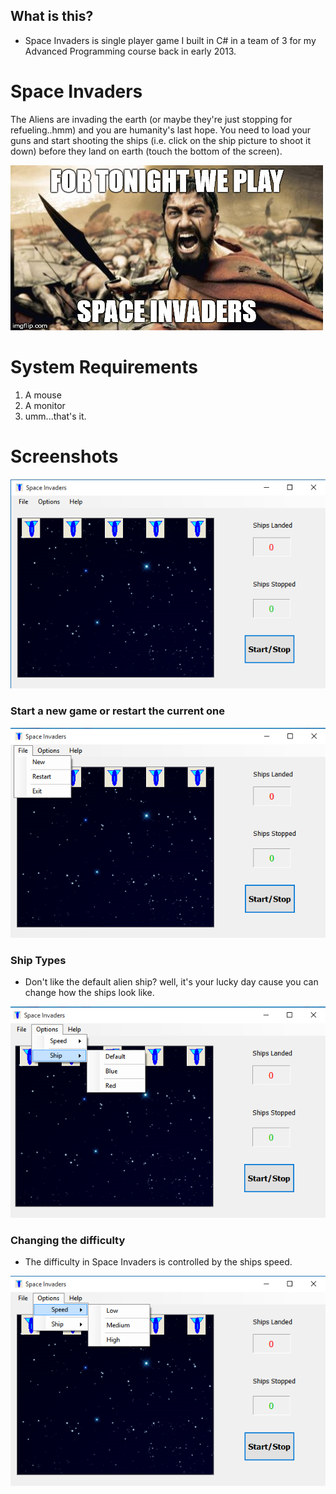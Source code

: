 ## What is this?
* Space Invaders is single player game I built in C# in a team of 3 for my Advanced Programming course back in early 2013.


# Space Invaders
The Aliens are invading the earth (or maybe they're just stopping for refueling..hmm) and you are humanity's last hope. You need to load your guns and start shooting the ships (i.e. click on the ship picture to shoot it down) before they land on earth (touch the bottom of the screen).

![Space Invaders Meme](https://github.com/Yohanna/Space-Invaders/blob/master/Screeshots/meme.jpg "Meme")

# System Requirements
1. A mouse
2. A monitor
3. umm...that's it.


# Screenshots


![Start Screen](https://github.com/Yohanna/Space-Invaders/blob/master/Screeshots/start_screen.PNG "Start Screen")


### Start a new game or restart the current one
![File Menu](https://github.com/Yohanna/Space-Invaders/blob/master/Screeshots/file_menu.png "File Menu")

### Ship Types
* Don't like the default alien ship? well, it's your lucky day cause you can change how the ships look like.

![Options Menu](https://github.com/Yohanna/Space-Invaders/blob/master/Screeshots/options_menu_ship.png "Change ship type")


### Changing the difficulty
* The difficulty in Space Invaders is controlled by the ships speed.

![Options Menu](https://github.com/Yohanna/Space-Invaders/blob/master/Screeshots/options_menu_speed.png "Change ship speed")
